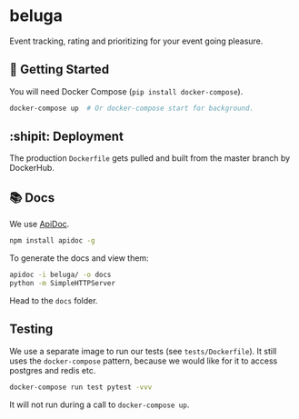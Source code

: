 beluga
===================

Event tracking, rating and prioritizing for your event going pleasure.


## :running: Getting Started

You will need Docker Compose (`pip install docker-compose`).

```bash
docker-compose up  # Or docker-compose start for background.
```

## :shipit: Deployment

The production `Dockerfile` gets pulled and built from the master
branch by DockerHub.

## :books: Docs

We use [ApiDoc](http://apidocjs.com/).

```bash
npm install apidoc -g
```

To generate the docs and view them:

```bash
apidoc -i beluga/ -o docs
python -m SimpleHTTPServer
```

Head to the `docs` folder.

## Testing

We use a separate image to run our tests (see 
`tests/Dockerfile`). It still uses the `docker-compose` pattern,
because we would like for it to access postgres and redis etc.

```bash
docker-compose run test pytest -vvv
```

It will not run during a call to `docker-compose up`.